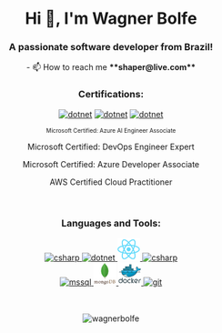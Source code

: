 <h1 align="center">Hi 👋, I'm Wagner Bolfe</h1>
<h3 align="center">A passionate software developer from Brazil!</h3>

<p align="center">
  - 📫 How to reach me <strong>**shaper@live.com**</strong>
</p>

<h3 align="center">Certifications:</h3>
<p align="center"> 
  <a href="https://learn.microsoft.com/pt-br/users/wagnerbolfe/credentials/cd1154630b347d35" target="_blank" rel="noreferrer"><img src="https://learn.microsoft.com/media/learn/certification/badges/microsoft-certified-expert-badge.svg" alt="dotnet" width="100"height="100"/></a>
  <a href="https://learn.microsoft.com/en-us/users/wagnerbolfe/credentials/881d0590cef12838" target="_blank" rel="noreferrer"><img src="https://learn.microsoft.com/media/learn/certification/badges/microsoft-certified-associate-badge.svg" alt="dotnet" width="100"height="100"/></a>
  <a href="https://cp.certmetrics.com/amazon/en/public/verify/credential/79808213424f4ff880254e79e9ea4846" target="_blank" rel="noreferrer"><img src="https://images.credly.com/size/340x340/images/00634f82-b07f-4bbd-a6bb-53de397fc3a6/image.png" alt="dotnet" width="100"height="100"/></a>
  <p align="center">
    <p style="font-size: x-small" align="center">Microsoft Certified: Azure AI Engineer Associate</p>
    <p align="center">Microsoft Certified: DevOps Engineer Expert</p>
    <p align="center">Microsoft Certified: Azure Developer Associate</p>
    <p align="center">AWS Certified Cloud Practitioner</p>
  </p>
</p>
</br>
<h3 align="center">Languages and Tools:</h3>
<p align="center"> 
  <a href="https://go.dev/" target="_blank" rel="noreferrer"> <img src="https://cdn.jsdelivr.net/gh/devicons/devicon@latest/icons/go/go-original.svg" alt="csharp" width="40" height="40"/> </a>
  <a href="https://go.dev/" target="_blank" rel="noreferrer"> <img src="https://cdn.jsdelivr.net/gh/devicons/devicon@latest/icons/csharp/csharp-original.svg" alt="dotnet" width="40" height="40"/> </a>
  <a href="https://react.dev/" target="_blank" rel="noreferrer"> <img src="https://raw.githubusercontent.com/devicons/devicon/master/icons/react/react-original.svg" alt="csharp" width="40" height="40"/> </a>
  <a href="https://nextjs.org/" target="_blank" rel="noreferrer"> <img src="https://cdn.jsdelivr.net/gh/devicons/devicon@latest/icons/nextjs/nextjs-original.svg" alt="csharp" width="40" height="40"/> </a>
  </br>
  <a href="https://www.postgresql.org/" target="_blank" rel="noreferrer"> <img src="https://cdn.jsdelivr.net/gh/devicons/devicon@latest/icons/postgresql/postgresql-original-wordmark.svg" alt="mssql" width="40" height="40"/> </a> 
  <a href="https://www.mongodb.com/" target="_blank" rel="noreferrer"> <img src="https://raw.githubusercontent.com/devicons/devicon/master/icons/mongodb/mongodb-original-wordmark.svg" alt="mongodb" width="40" height="40"/> </a>
  <a href="https://www.docker.com/" target="_blank" rel="noreferrer"> <img src="https://raw.githubusercontent.com/devicons/devicon/master/icons/docker/docker-original-wordmark.svg" alt="docker" width="40" height="40"/> </a>
  <a href="https://git-scm.com/" target="_blank" rel="noreferrer"> <img src="https://www.vectorlogo.zone/logos/git-scm/git-scm-icon.svg" alt="git" width="40" height="40"/> </a> 
</p>
</br>
<p align="center"><img align="center" src="https://github-readme-stats.vercel.app/api/top-langs?username=wagnerbolfe&theme=radical&show_icons=true&locale=en&layout=compact" alt="wagnerbolfe" /></p>

